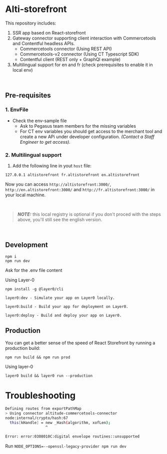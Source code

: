 # Alti-storefront 

This repository includes:
1. SSR app based on React-storefront  
2. Gateway connector supporting client interaction with Commercetools and Contentful headless APIs.
    - Commercetools connector (Using REST API)
    - Commercetools-v2 connector (Using CT Typescript SDK)
    - Contentful client (REST only + GraphQl example)
3. Multilingual support for en and fr (check prerequisites to enable it in local env)
<!-- TODO enable this once the design system foundations will be included -->    
<!-- 2. Alti design system package with the foundations for a multi-tiered token system, component library based on atomic design, BEM convention and storybook (preview and documentation). -->
<br/>

## Pre-requisites
### 1. EnvFile
- Check the env-sample file
    -  Ask to Pegasus team members for the missing variables
    - For CT env variables you should get access to the merchant tool and create a new APi under developer configuration. *(Contact a Staff Engineer to get access).*

### 2. Multilingual support
1. Add the following line in yout `host` file:

```
127.0.0.1 altistorefront fr.altistorefront en.altistorefront
```

Now you can access `http://altistorefront:3000/`, `http://en.altistorefront:3000/` and `http://fr.altistorefront:3000/` in your local machine.

<br/>

> **_NOTE:_** this local registry is optional if you don't proced with the steps above, you'll still see the english version.

<br/>

## Development

```
npm i
npm run dev
```

Ask for the .env file content

Using Layer-0

```
npm install -g @layer0/cli

layer0:dev - Simulate your app on Layer0 locally.

layer0:build - Build your app for deployment on Layer0.

layer0:deploy - Build and deploy your app on Layer0.
```

## Production

You can get a better sense of the speed of React Storefront by running a production build:

```
npm run build && npm run prod
```
Using layer-0

```
layer0 build && layer0 run --production
```

# Troubleshooting

```bash
Defining routes from exportPathMap
> Using connector altitude-commercetools-connector
node:internal/crypto/hash:67
  this[kHandle] = new _Hash(algorithm, xofLen);
                  ^

Error: error:0308010C:digital envelope routines::unsupported
```

Run 
`NODE_OPTIONS=--openssl-legacy-provider npm run dev` 
